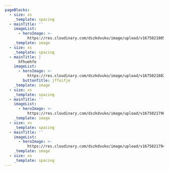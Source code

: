 ```yaml
---
pageBlocks:
  - size: xs
    _template: spacing
  - mainTitle: ''
    imageList:
      - heroImage: >-
          https://res.cloudinary.com/dszkdvuko/image/upload/v1675021805/Nikola-1-1-1536x864_ijj8ff.jpg
    _template: image
  - size: xs
    _template: spacing
  - mainTitle: |
      hfhuehfe
    imageList:
      - heroImage: >-
          https://res.cloudinary.com/dszkdvuko/image/upload/v1675021802/Nikola-2-1-1536x889_vrxoog.jpg
        buttonTitle: jffeifje
    _template: image
  - size: xs
    _template: spacing
  - mainTitle: ''
    imageList:
      - heroImage: >-
          https://res.cloudinary.com/dszkdvuko/image/upload/v1675021798/Nikola-3-1-1536x864_1_vlz1pf.jpg
    _template: image
  - size: xs
    _template: spacing
  - mainTitle: ''
    imageList:
      - heroImage: >-
          https://res.cloudinary.com/dszkdvuko/image/upload/v1675021794/Nikola-4-2-1536x864_gq4aqs.jpg
    _template: image
  - size: xs
    _template: spacing
---
```


